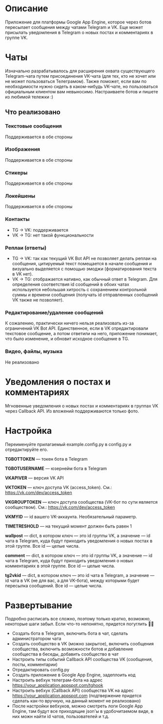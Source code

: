 # Описание
Приложение для платформы Google App Engine, которое через ботов пересылает сообщения между чатами Telegram и VK. Еще может присылать уведомления в Telegram о новых постах и комментариях в группе VK.

# Чаты
Изначально разрабатывалось для расширения охвата существующего Telegram-чата путем присоединения VK-чата (для тех, кто не хочет или не может пользоваться Телеграмом). Также поможет, если вам по необходимости нужно сидеть в каком-нибудь VK-чате, но пользоваться официальным клиентом вам невыносимо. Настраиваете ботов и пишете из любимой тележки :)

## Что реализовано

### Текстовые сообщения
Поддерживается в обе стороны

### Изображения
Поддерживается в обе стороны

### Cтикеры
Поддерживается в обе стороны

### Локейшены
Поддерживается в обе стороны

### Контакты
* TG -> VK: поддерживается
* VK -> TG: нет такой функциональности

### Реплаи (ответы)
* TG -> VK: так как текущий VK Bot API не позволяет делать реплаи на сообщения, цитируемый текст помещается в начале сообщения и визуально выделяется с помощью эмоджи (форматирования текста в VK нет).
* VK -> TG: отображается нативно, как обычный ответ в Telegram. Для определения соответствия id сообщений в обоих чатах используется небольшая хитрость с сохранением контрольной суммы и времени сообщения (получать id отправленных сообщений VK также не позволяет).

### Редактирование/удаление сообщений
К сожалению, практически ничего нельзя реализовать из-за ограничений VK Bot API. Единственное, если в VK отредактировали текстовое сообщение, а потом ответили на него, приложение понимает, что было изменение, и обновит исходное сообщение в TG.

### Видео, файлы, музыка
Не реализовано

# Уведомления о постах и комментариях
Мгновенные уведомления о новых постах и комментариях в группах VK через Callback API. Из вложений поддерживаются только фото.

# Настройка
Переименуйте прилагаемый example.config.py в config.py и отредактируйте его.

**TGBOTTOKEN** — токен бота в Telegram

**TGBOTUSERNAME** — юзернейм бота в Telegram

**VKAPIVER** — версия VK API

**VKTOKEN** — ключ доступа VK (access_token). См.: https://vk.com/dev/access_token

**VKGROUPTOKEN** — ключ доступа сообщества (VK-бот по сути является сообществом). См.: https://vk.com/dev/access_token

**VKMYID** — id вашего VK-аккаунта. Необязательный параметр.

**TIMETRESHOLD** — на текущий момент должен быть равен 1

**wallpost** — dict, в котором ключ — это id группы VK, а значение — id чата в Telegram, куда будут приходить уведомления о новых постах в этой группе. Все id — целые числа.

**comment** — dict, в котором ключ — это id группы VK, а значение — id чата в Telegram, куда будут приходить уведомления о новых комментариях в этой группе. Все id — целые числа.

**tg2vkid** — dict, в котором ключ — это id чата в Telegram, а значение — id чата в VK (не для вас, а для VK-бота), между которыми будет пересылка сообщений. Все id — целые числа.

 # Развертывание
 Подробно расписать все сложно, поэтому только кратко, возможно, некоторые шаги забыл. Если что-то непонятно, придется погуглить 🤷‍♂️
  * Создать бота в Telegram, включить бота в чат, сделать администратором чата
 * Создать сообщество в VK (можно закрытое), включить сообщения сообщества, включить возможности ботов и добавление сообщества в беседы, добавить сообщество в чат
 * Настроить типы событий Callback API сообщества VK (сообщения, посты, комментарии)
  * Отредактировать config.py
* Создать приложение в Google App Engine, задеплоить код
* Настроить вебхук телеграм-бота на адрес https://your_application.appspot.com/tghook
* Настроить вебхук (Callback API) сообщества VK на адрес https://your_application.appspot.com (подтвержение придется сделать как-то вручную, на данный момент не реализовано)
* После настройки вебхуков, можно смотреть логи Google App Engine, там будут все приходящие json'ы в удобочитаемом виде, в них можн найти id чатов, пользователей и т.д.